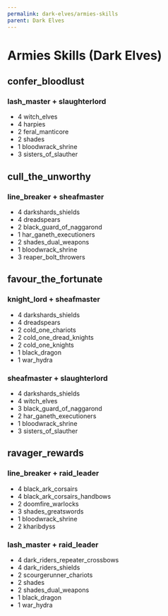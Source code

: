 ```yaml
---
permalink: dark-elves/armies-skills
parent: Dark Elves
---
```


# Armies Skills (Dark Elves)

## confer_bloodlust

### lash_master + slaughterlord

- 4 witch_elves
- 4 harpies
- 2 feral_manticore
- 2 shades
- 1 bloodwrack_shrine
- 3 sisters_of_slauther

## cull_the_unworthy

### line_breaker + sheafmaster

- 4 darkshards_shields
- 4 dreadspears
- 2 black_guard_of_naggarond
- 1 har_ganeth_executioners
- 2 shades_dual_weapons
- 1 bloodwrack_shrine
- 3 reaper_bolt_throwers

## favour_the_fortunate

### knight_lord + sheafmaster

- 4 darkshards_shields
- 4 dreadspears
- 2 cold_one_chariots
- 2 cold_one_dread_knights
- 2 cold_one_knights
- 1 black_dragon
- 1 war_hydra

### sheafmaster + slaughterlord

- 4 darkshards_shields
- 4 witch_elves
- 3 black_guard_of_naggarond
- 2 har_ganeth_executioners
- 1 bloodwrack_shrine
- 3 sisters_of_slauther

## ravager_rewards

### line_breaker + raid_leader

- 4 black_ark_corsairs
- 4 black_ark_corsairs_handbows
- 2 doomfire_warlocks
- 3 shades_greatswords
- 1 bloodwrack_shrine
- 2 kharibdyss

### lash_master + raid_leader

- 4 dark_riders_repeater_crossbows
- 4 dark_riders_shields
- 2 scourgerunner_chariots
- 2 shades
- 2 shades_dual_weapons
- 1 black_dragon
- 1 war_hydra
